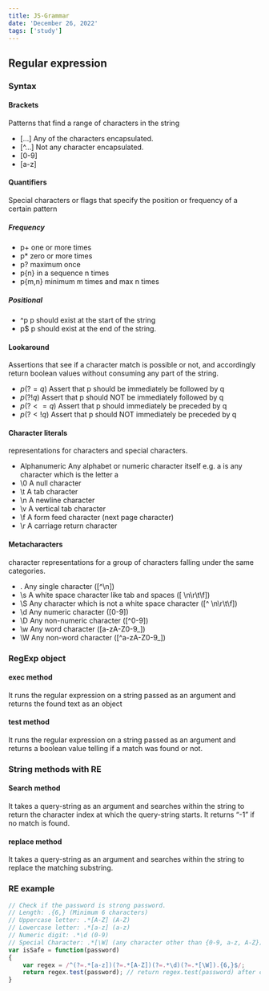 ```yaml
---
title: JS-Grammar
date: 'December 26, 2022'
tags: ['study']
---
```


## Regular expression
### Syntax
#### Brackets
Patterns that find a range of characters in the string
* [...] Any of the characters encapsulated.
* [^...] Not any character encapsulated.
* [0-9]
* [a-z]

#### Quantifiers
Special characters or flags that specify the position or frequency of a certain pattern
##### Frequency

* p+ one or more times
* p* zero or more times
* p? maximum once
* p\{n\} in a sequence n times
* p\{m,n\} minimum m times and max n times


##### Positional 
* ^p p should exist at the start of the string
* p$ p should exist at the end of the string.

#### Lookaround
Assertions that see if a character match is possible or not, and accordingly return boolean values without consuming any part of the string.

* $p(?=q)$	Assert that p should be immediately be followed by q
* $p(?!q)$	Assert that p should NOT be immediately followed by q
* $p(?<=q)$	Assert that p should immediately be preceded by q
* $p(?<!q)$	Assert that p should NOT immediately be preceded by q


#### Character literals
representations for characters and special characters.

* Alphanumeric	Any alphabet or numeric character itself e.g. a is any character which is the letter a
* \0	A null character
* \t	A tab character
* \n	A newline character
* \v	A vertical tab character
* \f	A form feed character (next page character)
* \r	A carriage return character

#### Metacharacters
character representations for a group of characters falling under the same categories.

* .	Any single character ([^\n])
* \s	A white space character like tab and spaces ([ \n\r\t\f])
* \S	Any character which is not a white space character ([^ \n\r\t\f])
* \d	Any numeric character ([0-9])
* \D	Any non-numeric character ([^0-9])
* \w	Any word character ([a-zA-Z0-9_])
* \W	Any non-word character ([^a-zA-Z0-9_])

### RegExp object
#### exec method
It runs the regular expression on a string passed as an argument and returns the found text as an object

#### test method
It runs the regular expression on a string passed as an argument and returns a boolean value telling if a match was found or not.

### String methods with RE
#### Search method
It takes a query-string as an argument and searches within the string to return the character index at which the query-string starts. It returns “-1” if no match is found.

#### replace method
It takes a query-string as an argument and searches within the string to replace the matching substring.

### RE example

```javascript
// Check if the password is strong password.
// Length: .{6,} (Minimum 6 characters)
// Uppercase letter: .*[A-Z] (A-Z)
// Lowercase letter: .*[a-z] (a-z)
// Numeric digit: .*\d (0-9)
// Special Character: .*[\W] (any character other than {0-9, a-z, A-Z})
var isSafe = function(password)
{
    var regex = /^(?=.*[a-z])(?=.*[A-Z])(?=.*\d)(?=.*[\W]).{6,}$/; 
    return regex.test(password); // return regex.test(password) after completing regex
}
```
